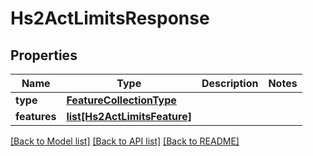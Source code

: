 # Hs2ActLimitsResponse

## Properties
Name | Type | Description | Notes
------------ | ------------- | ------------- | -------------
**type** | [**FeatureCollectionType**](FeatureCollectionType.md) |  | 
**features** | [**list[Hs2ActLimitsFeature]**](Hs2ActLimitsFeature.md) |  | 

[[Back to Model list]](../README.md#documentation-for-models) [[Back to API list]](../README.md#documentation-for-api-endpoints) [[Back to README]](../README.md)

